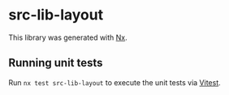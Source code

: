 # src-lib-layout

This library was generated with [Nx](https://nx.dev).

## Running unit tests

Run `nx test src-lib-layout` to execute the unit tests via [Vitest](https://vitest.dev/).
